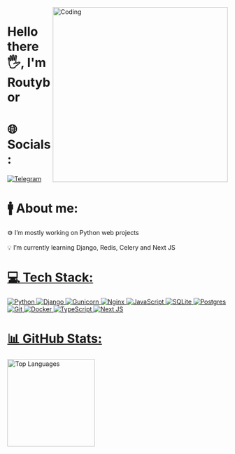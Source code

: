 <img align="right" alt="Coding" width="400" src="https://64.media.tumblr.com/cc38670630e86e7a37a3c96cad9197e0/0a3046a7d9598fc9-7a/s540x810/c32446abb87330d914348e0ea4f84e0ac077a8b7.gifv">
<h1 align="left">Hello there🖐, I'm Routybor</h1>

# 🌐 Socials:
[![Telegram](https://img.shields.io/badge/Telegram-2CA5E0?style=flat-squeare&logo=telegram&logoColor=white)](https://t.me/Genius24iq) 

# 🚹 About me:

⚙️ I’m mostly working on Python web projects<br><br>💡 I’m currently learning Django, Redis, Celery and Next JS
<a href="https://t.me/lAlexonl" target="_blank">


# 💻 Tech Stack:
![Python](https://img.shields.io/badge/python-3670A0?style=flat&logo=python&logoColor=ffdd54) ![Django](https://img.shields.io/badge/django-%23092E20.svg?style=flat&logo=django&logoColor=white) ![Gunicorn](https://img.shields.io/badge/gunicorn-%298729.svg?style=flat&logo=gunicorn&logoColor=white) ![Nginx](https://img.shields.io/badge/nginx-%23009639.svg?style=flat&logo=nginx&logoColor=white) ![JavaScript](https://img.shields.io/badge/javascript-%23323330.svg?style=flat&logo=javascript&logoColor=%23F7DF1E) ![SQLite](https://img.shields.io/badge/sqlite-%2307405e.svg?style=flat&logo=sqlite&logoColor=white) ![Postgres](https://img.shields.io/badge/postgres-%23316192.svg?style=flat&logo=postgresql&logoColor=white) ![Git](https://img.shields.io/badge/git-%23F05033.svg?style=flat&logo=git&logoColor=white) ![Docker](https://img.shields.io/badge/docker-%230db7ed.svg?style=flat&logo=docker&logoColor=white) ![TypeScript](https://img.shields.io/badge/typescript-%23007ACC.svg?style=flat&logo=typescript&logoColor=white) ![Next JS](https://img.shields.io/badge/Next-black?style=flat&logo=next.js&logoColor=white)

# 📊 GitHub Stats:
<p align="left">
  <img src="https://github-readme-stats.vercel.app/api/top-langs/?username=Routybor&theme=dark&hide_border=false&include_all_commits=true&count_private=true&layout=compact" alt="Top Languages" height="200" />
</p>
